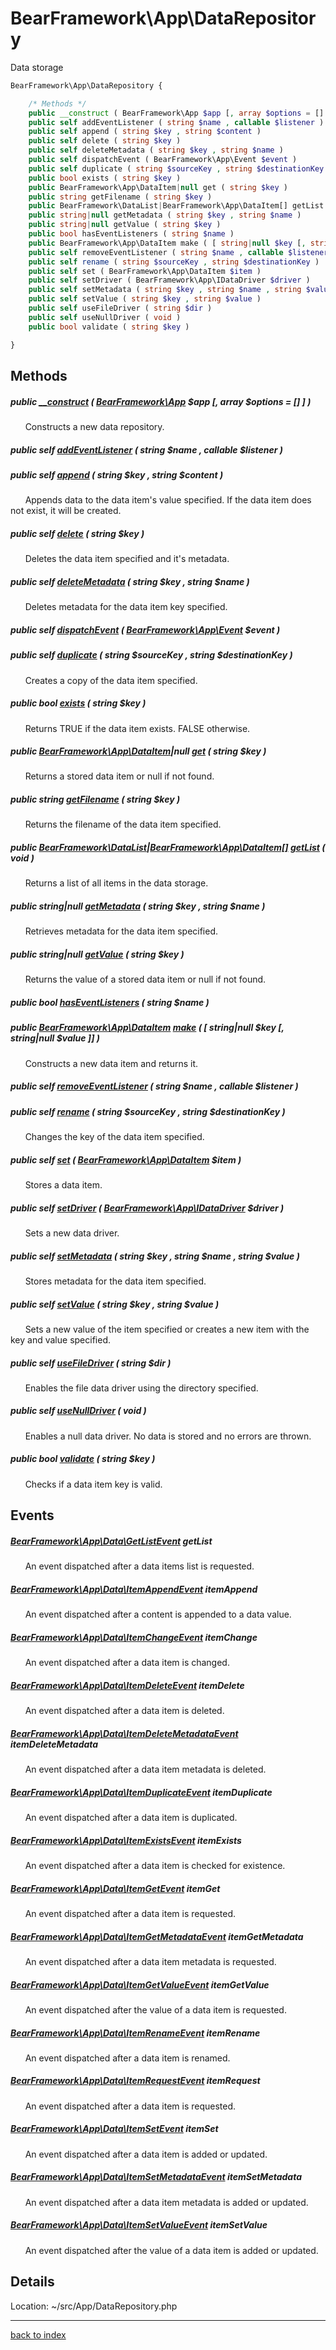 # BearFramework\App\DataRepository

Data storage

```php
BearFramework\App\DataRepository {

	/* Methods */
	public __construct ( BearFramework\App $app [, array $options = [] ] )
	public self addEventListener ( string $name , callable $listener )
	public self append ( string $key , string $content )
	public self delete ( string $key )
	public self deleteMetadata ( string $key , string $name )
	public self dispatchEvent ( BearFramework\App\Event $event )
	public self duplicate ( string $sourceKey , string $destinationKey )
	public bool exists ( string $key )
	public BearFramework\App\DataItem|null get ( string $key )
	public string getFilename ( string $key )
	public BearFramework\DataList|BearFramework\App\DataItem[] getList ( void )
	public string|null getMetadata ( string $key , string $name )
	public string|null getValue ( string $key )
	public bool hasEventListeners ( string $name )
	public BearFramework\App\DataItem make ( [ string|null $key [, string|null $value ]] )
	public self removeEventListener ( string $name , callable $listener )
	public self rename ( string $sourceKey , string $destinationKey )
	public self set ( BearFramework\App\DataItem $item )
	public self setDriver ( BearFramework\App\IDataDriver $driver )
	public self setMetadata ( string $key , string $name , string $value )
	public self setValue ( string $key , string $value )
	public self useFileDriver ( string $dir )
	public self useNullDriver ( void )
	public bool validate ( string $key )

}
```

## Methods

##### public [__construct](bearframework.app.datarepository.__construct.method.md) ( [BearFramework\App](bearframework.app.class.md) $app [, array $options = [] ] )

&nbsp;&nbsp;&nbsp;&nbsp;&nbsp;&nbsp;Constructs a new data repository.

##### public self [addEventListener](bearframework.app.datarepository.addeventlistener.method.md) ( string $name , callable $listener )

##### public self [append](bearframework.app.datarepository.append.method.md) ( string $key , string $content )

&nbsp;&nbsp;&nbsp;&nbsp;&nbsp;&nbsp;Appends data to the data item's value specified. If the data item does not exist, it will be created.

##### public self [delete](bearframework.app.datarepository.delete.method.md) ( string $key )

&nbsp;&nbsp;&nbsp;&nbsp;&nbsp;&nbsp;Deletes the data item specified and it's metadata.

##### public self [deleteMetadata](bearframework.app.datarepository.deletemetadata.method.md) ( string $key , string $name )

&nbsp;&nbsp;&nbsp;&nbsp;&nbsp;&nbsp;Deletes metadata for the data item key specified.

##### public self [dispatchEvent](bearframework.app.datarepository.dispatchevent.method.md) ( [BearFramework\App\Event](bearframework.app.event.class.md) $event )

##### public self [duplicate](bearframework.app.datarepository.duplicate.method.md) ( string $sourceKey , string $destinationKey )

&nbsp;&nbsp;&nbsp;&nbsp;&nbsp;&nbsp;Creates a copy of the data item specified.

##### public bool [exists](bearframework.app.datarepository.exists.method.md) ( string $key )

&nbsp;&nbsp;&nbsp;&nbsp;&nbsp;&nbsp;Returns TRUE if the data item exists. FALSE otherwise.

##### public [BearFramework\App\DataItem](bearframework.app.dataitem.class.md)|null [get](bearframework.app.datarepository.get.method.md) ( string $key )

&nbsp;&nbsp;&nbsp;&nbsp;&nbsp;&nbsp;Returns a stored data item or null if not found.

##### public string [getFilename](bearframework.app.datarepository.getfilename.method.md) ( string $key )

&nbsp;&nbsp;&nbsp;&nbsp;&nbsp;&nbsp;Returns the filename of the data item specified.

##### public [BearFramework\DataList](bearframework.datalist.class.md)|[BearFramework\App\DataItem[]](bearframework.app.dataitem.class.md) [getList](bearframework.app.datarepository.getlist.method.md) ( void )

&nbsp;&nbsp;&nbsp;&nbsp;&nbsp;&nbsp;Returns a list of all items in the data storage.

##### public string|null [getMetadata](bearframework.app.datarepository.getmetadata.method.md) ( string $key , string $name )

&nbsp;&nbsp;&nbsp;&nbsp;&nbsp;&nbsp;Retrieves metadata for the data item specified.

##### public string|null [getValue](bearframework.app.datarepository.getvalue.method.md) ( string $key )

&nbsp;&nbsp;&nbsp;&nbsp;&nbsp;&nbsp;Returns the value of a stored data item or null if not found.

##### public bool [hasEventListeners](bearframework.app.datarepository.haseventlisteners.method.md) ( string $name )

##### public [BearFramework\App\DataItem](bearframework.app.dataitem.class.md) [make](bearframework.app.datarepository.make.method.md) ( [ string|null $key [, string|null $value ]] )

&nbsp;&nbsp;&nbsp;&nbsp;&nbsp;&nbsp;Constructs a new data item and returns it.

##### public self [removeEventListener](bearframework.app.datarepository.removeeventlistener.method.md) ( string $name , callable $listener )

##### public self [rename](bearframework.app.datarepository.rename.method.md) ( string $sourceKey , string $destinationKey )

&nbsp;&nbsp;&nbsp;&nbsp;&nbsp;&nbsp;Changes the key of the data item specified.

##### public self [set](bearframework.app.datarepository.set.method.md) ( [BearFramework\App\DataItem](bearframework.app.dataitem.class.md) $item )

&nbsp;&nbsp;&nbsp;&nbsp;&nbsp;&nbsp;Stores a data item.

##### public self [setDriver](bearframework.app.datarepository.setdriver.method.md) ( [BearFramework\App\IDataDriver](bearframework.app.idatadriver.class.md) $driver )

&nbsp;&nbsp;&nbsp;&nbsp;&nbsp;&nbsp;Sets a new data driver.

##### public self [setMetadata](bearframework.app.datarepository.setmetadata.method.md) ( string $key , string $name , string $value )

&nbsp;&nbsp;&nbsp;&nbsp;&nbsp;&nbsp;Stores metadata for the data item specified.

##### public self [setValue](bearframework.app.datarepository.setvalue.method.md) ( string $key , string $value )

&nbsp;&nbsp;&nbsp;&nbsp;&nbsp;&nbsp;Sets a new value of the item specified or creates a new item with the key and value specified.

##### public self [useFileDriver](bearframework.app.datarepository.usefiledriver.method.md) ( string $dir )

&nbsp;&nbsp;&nbsp;&nbsp;&nbsp;&nbsp;Enables the file data driver using the directory specified.

##### public self [useNullDriver](bearframework.app.datarepository.usenulldriver.method.md) ( void )

&nbsp;&nbsp;&nbsp;&nbsp;&nbsp;&nbsp;Enables a null data driver. No data is stored and no errors are thrown.

##### public bool [validate](bearframework.app.datarepository.validate.method.md) ( string $key )

&nbsp;&nbsp;&nbsp;&nbsp;&nbsp;&nbsp;Checks if a data item key is valid.

## Events

##### [BearFramework\App\Data\GetListEvent](bearframework.app.data.getlistevent.class.md) getList

&nbsp;&nbsp;&nbsp;&nbsp;&nbsp;&nbsp;An event dispatched after a data items list is requested.

##### [BearFramework\App\Data\ItemAppendEvent](bearframework.app.data.itemappendevent.class.md) itemAppend

&nbsp;&nbsp;&nbsp;&nbsp;&nbsp;&nbsp;An event dispatched after a content is appended to a data value.

##### [BearFramework\App\Data\ItemChangeEvent](bearframework.app.data.itemchangeevent.class.md) itemChange

&nbsp;&nbsp;&nbsp;&nbsp;&nbsp;&nbsp;An event dispatched after a data item is changed.

##### [BearFramework\App\Data\ItemDeleteEvent](bearframework.app.data.itemdeleteevent.class.md) itemDelete

&nbsp;&nbsp;&nbsp;&nbsp;&nbsp;&nbsp;An event dispatched after a data item is deleted.

##### [BearFramework\App\Data\ItemDeleteMetadataEvent](bearframework.app.data.itemdeletemetadataevent.class.md) itemDeleteMetadata

&nbsp;&nbsp;&nbsp;&nbsp;&nbsp;&nbsp;An event dispatched after a data item metadata is deleted.

##### [BearFramework\App\Data\ItemDuplicateEvent](bearframework.app.data.itemduplicateevent.class.md) itemDuplicate

&nbsp;&nbsp;&nbsp;&nbsp;&nbsp;&nbsp;An event dispatched after a data item is duplicated.

##### [BearFramework\App\Data\ItemExistsEvent](bearframework.app.data.itemexistsevent.class.md) itemExists

&nbsp;&nbsp;&nbsp;&nbsp;&nbsp;&nbsp;An event dispatched after a data item is checked for existence.

##### [BearFramework\App\Data\ItemGetEvent](bearframework.app.data.itemgetevent.class.md) itemGet

&nbsp;&nbsp;&nbsp;&nbsp;&nbsp;&nbsp;An event dispatched after a data item is requested.

##### [BearFramework\App\Data\ItemGetMetadataEvent](bearframework.app.data.itemgetmetadataevent.class.md) itemGetMetadata

&nbsp;&nbsp;&nbsp;&nbsp;&nbsp;&nbsp;An event dispatched after a data item metadata is requested.

##### [BearFramework\App\Data\ItemGetValueEvent](bearframework.app.data.itemgetvalueevent.class.md) itemGetValue

&nbsp;&nbsp;&nbsp;&nbsp;&nbsp;&nbsp;An event dispatched after the value of a data item is requested.

##### [BearFramework\App\Data\ItemRenameEvent](bearframework.app.data.itemrenameevent.class.md) itemRename

&nbsp;&nbsp;&nbsp;&nbsp;&nbsp;&nbsp;An event dispatched after a data item is renamed.

##### [BearFramework\App\Data\ItemRequestEvent](bearframework.app.data.itemrequestevent.class.md) itemRequest

&nbsp;&nbsp;&nbsp;&nbsp;&nbsp;&nbsp;An event dispatched after a data item is requested.

##### [BearFramework\App\Data\ItemSetEvent](bearframework.app.data.itemsetevent.class.md) itemSet

&nbsp;&nbsp;&nbsp;&nbsp;&nbsp;&nbsp;An event dispatched after a data item is added or updated.

##### [BearFramework\App\Data\ItemSetMetadataEvent](bearframework.app.data.itemsetmetadataevent.class.md) itemSetMetadata

&nbsp;&nbsp;&nbsp;&nbsp;&nbsp;&nbsp;An event dispatched after a data item metadata is added or updated.

##### [BearFramework\App\Data\ItemSetValueEvent](bearframework.app.data.itemsetvalueevent.class.md) itemSetValue

&nbsp;&nbsp;&nbsp;&nbsp;&nbsp;&nbsp;An event dispatched after the value of a data item is added or updated.

## Details

Location: ~/src/App/DataRepository.php

---

[back to index](index.md)

